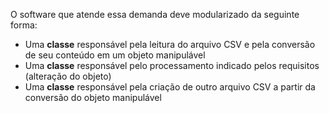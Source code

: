 O software que atende essa demanda deve modularizado da seguinte forma:

- Uma **classe** responsável pela leitura do arquivo CSV e pela conversão de seu conteúdo em um objeto manipulável
- Uma **classe** responsável pelo processamento indicado pelos requisitos (alteração do objeto)
- Uma **classe** responsável pela criação de outro arquivo CSV a partir da conversão do objeto manipulável
